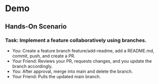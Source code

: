 # Demo

## Hands-On Scenario
### Task: Implement a feature collaboratively using branches.

- You: Create a feature branch feature/add-readme, add a README.md, commit, push, and create a PR.
- Your Friend: Reviews your PR, requests changes, and you update the branch accordingly.
- You: After approval, merge into main and delete the branch.
- Your Friend: Pulls the updated main branch.
